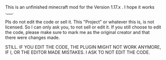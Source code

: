 This is an unfinished minecraft mod for the Version 1.17.x . I hope it works .___.

Pls do not edit the code or sell it. This "Project" or whatever this is, is not licensed. So I can only ask you, to not sell or edit it. If you still choose to edit the code, please make sure to mark me as the original creator and that there were changes made.

STILL. IF YOU EDIT THE CODE, THE PLUGIN MIGHT NOT WORK ANYMORE, IF I, OR THE EDITOR MADE MISTAKES. I ASK TO NOT EDIT THE CODE.
